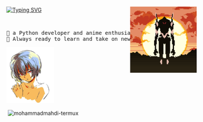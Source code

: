 <div >
  
  <a href="https://git.io/typing-svg"><img src="https://readme-typing-svg.demolab.com?font=Fira+Code&pause=100&width=435&lines=hello!+I'm+mohammadmahditermux+" alt="Typing SVG" /></a>
  <img src="https://github.com/mohammadmahdi-termux/mohammadmahdi-termux/blob/main/pic/eva.gif" width="35%" align="right"/>
  
  <br>
  <pre align="left" >
👋 a Python developer and anime enthusiast.
🚀 Always ready to learn and take on new challenges.
</pre>
<img src="https://github.com/mohammadmahdi-termux/mohammadmahdi-termux/blob/ef9e1aa778bbc7bd24b308bd3ecc2753bf785b24/pic/rei3.jpg" algin="left" width="25%"/>





<p>&nbsp;<img align="center" src="https://github-readme-stats.vercel.app/api?username=mohammadmahdi-termux&show_icons=true&locale=en&theme=dark" alt="mohammadmahdi-termux" /></p>
<div/>
